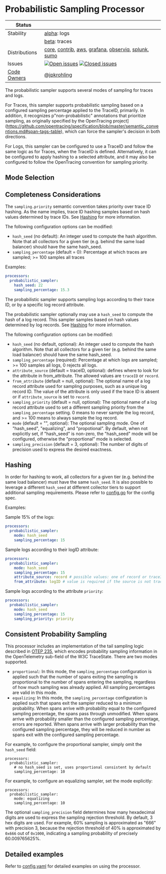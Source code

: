 # Probabilistic Sampling Processor

<!-- status autogenerated section -->
| Status        |           |
| ------------- |-----------|
| Stability     | [alpha]: logs   |
|               | [beta]: traces   |
| Distributions | [core], [contrib], [aws], [grafana], [observiq], [splunk], [sumo] |
| Issues        | [![Open issues](https://img.shields.io/github/issues-search/open-telemetry/opentelemetry-collector-contrib?query=is%3Aissue%20is%3Aopen%20label%3Aprocessor%2Fprobabilisticsampler%20&label=open&color=orange&logo=opentelemetry)](https://github.com/open-telemetry/opentelemetry-collector-contrib/issues?q=is%3Aopen+is%3Aissue+label%3Aprocessor%2Fprobabilisticsampler) [![Closed issues](https://img.shields.io/github/issues-search/open-telemetry/opentelemetry-collector-contrib?query=is%3Aissue%20is%3Aclosed%20label%3Aprocessor%2Fprobabilisticsampler%20&label=closed&color=blue&logo=opentelemetry)](https://github.com/open-telemetry/opentelemetry-collector-contrib/issues?q=is%3Aclosed+is%3Aissue+label%3Aprocessor%2Fprobabilisticsampler) |
| [Code Owners](https://github.com/open-telemetry/opentelemetry-collector-contrib/blob/main/CONTRIBUTING.md#becoming-a-code-owner)    | [@jpkrohling](https://www.github.com/jpkrohling) |

[alpha]: https://github.com/open-telemetry/opentelemetry-collector#alpha
[beta]: https://github.com/open-telemetry/opentelemetry-collector#beta
[core]: https://github.com/open-telemetry/opentelemetry-collector-releases/tree/main/distributions/otelcol
[contrib]: https://github.com/open-telemetry/opentelemetry-collector-releases/tree/main/distributions/otelcol-contrib
[aws]: https://github.com/aws-observability/aws-otel-collector
[grafana]: https://github.com/grafana/agent
[observiq]: https://github.com/observIQ/observiq-otel-collector
[splunk]: https://github.com/signalfx/splunk-otel-collector
[sumo]: https://github.com/SumoLogic/sumologic-otel-collector
<!-- end autogenerated section -->

The probabilistic sampler supports several modes of sampling for
traces and logs.

For Traces, this sampler supports probabilistic sampling based on a
configured sampling percentage applied to the TraceID, primarily.  In
addition, it recognizes p"non-probabilistic" annotations that
prioritize sampling, as originally specified by the OpenTracing
project](https://github.com/opentracing/specification/blob/master/semantic_conventions.md#span-tags-table),
which can force the sampler's decision in both directions.

For Logs, this sampler can be configured to use a TraceID and follow
the same logic as for Traces, when the TraceID is defined.
Alternatively, it can be configured to apply hashing to a selected
attribute, and it may also be configured to follow the OpenTracing
convention for sampling priority.

## Mode Selection


## Completeness Considerations



The `sampling.priority` semantic convention takes priority over trace ID hashing. As the name
implies, trace ID hashing samples based on hash values determined by trace IDs.  See [Hashing](#hashing) for more information.

The following configuration options can be modified:
- `hash_seed` (no default): An integer used to compute the hash algorithm. Note that all collectors for a given tier (e.g. behind the same load balancer) should have the same hash_seed.
- `sampling_percentage` (default = 0): Percentage at which traces are sampled; >= 100 samples all traces

Examples:

```yaml
processors:
  probabilistic_sampler:
    hash_seed: 22
    sampling_percentage: 15.3
```

The probabilistic sampler supports sampling logs according to their trace ID, or by a specific log record attribute.

The probabilistic sampler optionally may use a `hash_seed` to compute the hash of a log record.
This sampler samples based on hash values determined by log records. See [Hashing](#hashing) for more information.

The following configuration options can be modified:
- `hash_seed` (no default, optional): An integer used to compute the hash algorithm. Note that all collectors for a given tier (e.g. behind the same load balancer) should have the same hash_seed.
- `sampling_percentage` (required): Percentage at which logs are sampled; >= 100 samples all logs, 0 rejects all logs.
- `attribute_source` (default = traceID, optional): defines where to look for the attribute in from_attribute. The allowed values are `traceID` or `record`.
- `from_attribute` (default = null, optional): The optional name of a log record attribute used for sampling purposes, such as a unique log record ID. The value of the attribute is only used if the trace ID is absent or if `attribute_source` is set to `record`.
- `sampling_priority` (default = null, optional): The optional name of a log record attribute used to set a different sampling priority from the `sampling_percentage` setting. 0 means to never sample the log record, and >= 100 means to always sample the log record.
- `mode` (default = "", optional): The optional sampling mode.  One of "hash_seed", "equalizing", and "propotional".  By default, when not explicitly set, if "hash_seed" is non-zero, the "hash_seed" mode will be configured, otherwise the "proportional" mode is selected.
- `sampling_precision` (default = 3, optional): The number of digits of precision used to express the desired exactness.

## Hashing

In order for hashing to work, all collectors for a given tier (e.g. behind the same load balancer)
must have the same `hash_seed`. It is also possible to leverage a different `hash_seed` at
different collector tiers to support additional sampling requirements. Please refer to
[config.go](./config.go) for the config spec.

Examples:

Sample 15% of the logs:
```yaml
processors:
  probabilistic_sampler:
    mode: hash_seed
    sampling_percentage: 15
```

Sample logs according to their logID attribute:

```yaml
processors:
  probabilistic_sampler:
    mode: hash_seed
    sampling_percentage: 15
    attribute_source: record # possible values: one of record or traceID
    from_attribute: logID # value is required if the source is not traceID
```

Sample logs according to the attribute `priority`:

```yaml
processors:
  probabilistic_sampler:
    mode: hash_seed
    sampling_percentage: 15
    sampling_priority: priority
```

## Consistent Probability Sampling

This processor includes an implementation of the tail sampling logic
described in [OTEP
235](https://github.com/open-telemetry/oteps/pull/235), which encodes
probability sampling information in the OpenTelemetry sub-field of the
W3C TraceState.  There are two modes supported.

- `proportional`: In this mode, the `sampling_percentage`
  configuration is applied such that the number of spans exiting the
  sampling is proportional to the number of spans entering the
  sampling, regardless of how much sampling was already applied.  All
  sampling percentages are valid in this mode.
- `equalizing`: In this mode, the `sampling_percentage` configuration
  is applied such that spans exit the sampler reduced to a minimum
  probability.  When spans arrive with probability equal to the
  configured sampling percentage, the spans pass through unmodified.
  When spans arrive with probability smaller than the configured
  sampling percentage, errors are reported.  When spans arrive with
  larger probability than the configured sampling percentage, they
  will be reduced in number as spans exit with the configured sampling
  percentage.
  
For example, to configure the proportional sampler, simply omit the
`hash_seed` field:

```
processors:
  probabilistic_sampler:
	# no hash_seed is set, uses proportional consistent by default
    sampling_percentage: 10
```

For example, to configure an equalizing sampler, set the mode explicitly:

```
processors:
  probabilistic_sampler:
	mode: equalizing
    sampling_percentage: 10
```

The optional `sampling_precision` field determines how many
hexadecimal digits are used to express the sampling rejection
threshold.  By default, 3 hex digits are used.  For example, 60%
sampling is approximated as "666" with precision 3, because the
rejection threshold of 40% is approximated by `0x666` out of `0x1000`,
indicating a sampling probability of precisely 60.009765625%.

## Detailed examples

Refer to [config.yaml](./testdata/config.yaml) for detailed examples
on using the processor.
